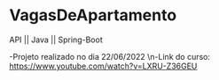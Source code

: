 # VagasDeApartamento
API || Java || Spring-Boot

-Projeto realizado no dia 22/06/2022
\n-Link do curso: https://www.youtube.com/watch?v=LXRU-Z36GEU

